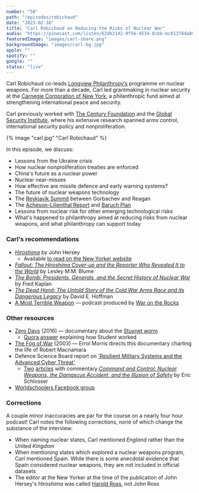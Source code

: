 ```yaml
---
number: "58"
path: "/episodes/robichaud"
date: "2023-02-16"
title: "Carl Robichaud on Reducing the Risks of Nuclear War"
audio: "https://pinecast.com/listen/62db2142-0f56-4534-8cbb-bc01378da893.mp3"
featuredImage: "images/carl-share.png"
backgroundImage: "images/carl-bg.jpg"
apple: ""
spotify: ""
google: ""
status: "live"
---
```


Carl Robichaud co-leads [Longview Philanthropy’s](https://www.longview.org/) programme on nuclear weapons. For more than a decade, Carl led grantmaking in nuclear security at the [Carnegie Corporation of New York](https://www.carnegie.org/), a philanthropic fund aimed at strengthening international peace and security.

Carl previously worked with [The Century Foundation](https://tcf.org/) and the [Global Security Institute](https://gsinstitute.org/), where his extensive research spanned arms control, international security policy and nonproliferation.

<div class="episode-image_variable">

{% image "carl.jpg" "Carl Robichaud" %}

</div>

In this episode, we discuss:

- Lessons from the Ukraine crisis
- How nuclear nonproliferation treaties are enforced
- China's future as a nuclear power
- Nuclear near-misses
- How effective are missile defence and early warning systems?
- The future of nuclear weapons technology
- The [Reykjavik Summit](https://en.wikipedia.org/wiki/Reykjav%C3%ADk_Summit) between Gorbachev and Reagan
- The [Acheson–Lilienthal Report](https://en.wikipedia.org/wiki/Acheson%E2%80%93Lilienthal_Report) and [Baruch Plan](https://en.wikipedia.org/wiki/Baruch_Plan)
- Lessons from nuclear risk for other emerging technological risks
- What's happened to philanthropy aimed at reducing risks from nuclear weapons, and what philanthropy can support today

### Carl's recommendations

* [*Hiroshima*](https://www.goodreads.com/book/show/27323.Hiroshima) by John Hersey
  * Available [to read on the New Yorker website](https://www.newyorker.com/magazine/1946/08/31/hiroshima)
* *[Fallout: The Hiroshima Cover-up and the Reporter Who Revealed It to the World](https://www.goodreads.com/en/book/show/52764193)* by Lesley M.M. Blume
* *[The Bomb: Presidents, Generals, and the Secret History of Nuclear War](https://www.goodreads.com/en/book/show/50868575)* by Fred Kaplan
* *[The Dead Hand: The Untold Story of the Cold War Arms Race and its Dangerous Legacy](https://www.goodreads.com/book/show/6623920-the-dead-hand?from_search=true&from_srp=true&qid=0RfDpCjLy7&rank=2)* by David E. Hoffman
* [A Most Terrible Weapon](https://warontherocks.com/category/podcasts/a-most-terrible-weapon/) — podcast produced by [War on the Rocks](https://warontherocks.com/)

### Other resources

* [Zero Days](https://letterboxd.com/film/zero-days/) (2016) — documentary about the [Stuxnet worm](https://en.wikipedia.org/wiki/Stuxnet)
  * [Quora answer](https://www.quora.com/What-is-the-most-sophisticated-piece-of-software-ever-written-1/answer/John-Byrd-2) explaining how Student worked
* [The Fog of War](https://letterboxd.com/film/the-fog-of-war/) (2003) — Errol Morris directs this documentary charting the life of Robert Macnamara
* Defence Science Board report on ['Resilient Military Systems and the Advanced Cyber Threat'](https://nsarchive2.gwu.edu/NSAEBB/NSAEBB424/docs/Cyber-081.pdf)
  * [Two](https://www.washingtonpost.com/world/national-security/confidential-report-lists-us-weapons-system-designs-compromised-by-chinese-cyberspies/2013/05/27/a42c3e1c-c2dd-11e2-8c3b-0b5e9247e8ca_story.html) [articles](https://www.businessinsider.com/cyber-exploits-turn-weapons-on-us-2013-3) with commentary
	*[Command and Control: Nuclear Weapons, the Damascus Accident, and the Illusion of Safety](https://www.goodreads.com/en/book/show/6452798)* by Eric Schlosser
* [Worldschoolers Facebook group](https://www.facebook.com/groups/worldschoolers/)

### Corrections

A couple minor inaccuracies are par for the course on a nearly four hour podcast! Carl notes the following corrections, none of which change the substance of the interview:

- When naming nuclear states, Carl mentioned *England* rather than the *United Kingdom*
- When mentioning states which explored a nuclear weapons program, Carl mentioned Spain. While there is some anecdotal evidence that Spain considered nuclear weapons, they are not included in official datasets
- The editor at the New Yorker at the time of the publication of John Hersey's *Hiroshima* was called [Harold Ross](https://en.wikipedia.org/wiki/Harold_Ross), not John Ross